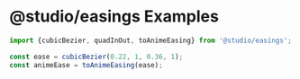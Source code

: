 # @studio/easings Examples

```ts
import {cubicBezier, quadInOut, toAnimeEasing} from '@studio/easings';

const ease = cubicBezier(0.22, 1, 0.36, 1);
const animeEase = toAnimeEasing(ease);
```
